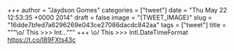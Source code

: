 
+++
author = "Jaydson Gomes"
categories = ["tweet"]
date = "Thu May 22 12:53:35 +0000 2014"
draft = false
image = "{TWEET_IMAGE}"
slug = "16dde7bfed7a6296269e043ce27086dacdc842aa"
tags = ["tweet"]
title = """&#92;o/ This &gt;&gt;&gt; Int..."""
+++
\o/ This &gt;&gt;&gt; Intl.DateTimeFormat https://t.co/I89FXts43c
